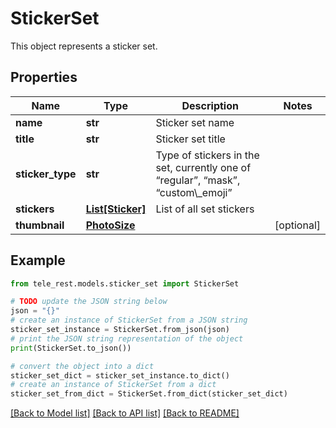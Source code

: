 # StickerSet

This object represents a sticker set.

## Properties

Name | Type | Description | Notes
------------ | ------------- | ------------- | -------------
**name** | **str** | Sticker set name | 
**title** | **str** | Sticker set title | 
**sticker_type** | **str** | Type of stickers in the set, currently one of “regular”, “mask”, “custom\\_emoji” | 
**stickers** | [**List[Sticker]**](Sticker.md) | List of all set stickers | 
**thumbnail** | [**PhotoSize**](PhotoSize.md) |  | [optional] 

## Example

```python
from tele_rest.models.sticker_set import StickerSet

# TODO update the JSON string below
json = "{}"
# create an instance of StickerSet from a JSON string
sticker_set_instance = StickerSet.from_json(json)
# print the JSON string representation of the object
print(StickerSet.to_json())

# convert the object into a dict
sticker_set_dict = sticker_set_instance.to_dict()
# create an instance of StickerSet from a dict
sticker_set_from_dict = StickerSet.from_dict(sticker_set_dict)
```
[[Back to Model list]](../README.md#documentation-for-models) [[Back to API list]](../README.md#documentation-for-api-endpoints) [[Back to README]](../README.md)



